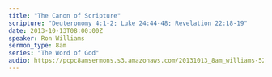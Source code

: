 ```yaml
---
title: "The Canon of Scripture"
scripture: "Deuteronomy 4:1-2; Luke 24:44-48; Revelation 22:18-19"
date: 2013-10-13T08:00:00Z
speaker: Ron Williams
sermon_type: 8am
series: "The Word of God"
audio: https://pcpc8amsermons.s3.amazonaws.com/20131013_8am_williams-525ec2a6a37b0.mp3 
---
```



